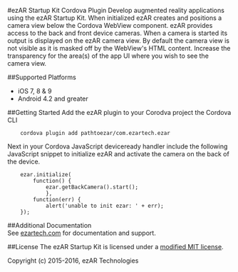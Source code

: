#ezAR Startup Kit Cordova Plugin
Develop augmented reality applications using the ezAR Startup Kit. When initialized ezAR creates and positions a camera view below the Cordova WebView component. ezAR provides access to the back and front device cameras. When a camera is started its output is displayed on the ezAR camera view. By default the camera view is not visible as it is masked off by the WebView's HTML content. Increase the transparency for the area(s) of the app UI where you wish to see the camera view.

##Supported Platforms
- iOS 7, 8 & 9
- Android 4.2 and greater 

##Getting Started
Add the ezAR plugin to your Corodva project the Cordova CLI

        cordova plugin add pathtoezar/com.ezartech.ezar

Next in your Cordova JavaScript deviceready handler include the following JavaScript snippet to initialize ezAR and activate the camera on the back of the device.

        ezar.initialize(
            function() {
                ezar.getBackCamera().start();
                },
            function(err) {
                alert('unable to init ezar: ' + err);
        });
                    
##Additional Documentation        
See [ezartech.com](http://ezartech.com) for documentation and support.

##License
The ezAR Startup Kit is licensed under a [modified MIT license](http://www.ezartech.com/ezarstartupkit-license).


Copyright (c) 2015-2016, ezAR Technologies


